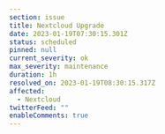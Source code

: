 ```yaml
---
section: issue
title: Nextcloud Upgrade
date: 2023-01-19T07:30:15.301Z
status: scheduled
pinned: null
current_severity: ok
max_severity: maintenance
duration: 1h
resolved_on: 2023-01-19T08:30:15.317Z
affected:
  - Nextcloud
twitterFeed: ""
enableComments: true
---
```

